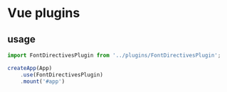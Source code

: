 # Vue plugins

## usage

```js
import FontDirectivesPlugin from '../plugins/FontDirectivesPlugin';

createApp(App)
    .use(FontDirectivesPlugin)
    .mount('#app')
```
